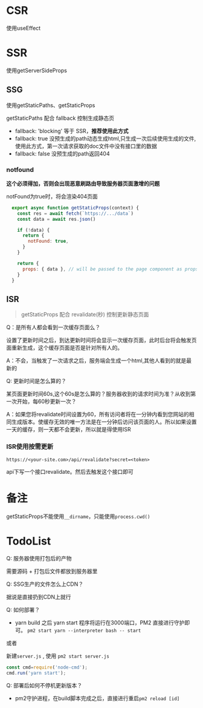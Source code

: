 # CSR 

使用useEffect

# SSR

使用getServerSideProps   


## SSG

使用getStaticPaths、getStaticProps

getStaticPaths 配合 fallback 控制生成静态页

* fallback: 'blocking' 等于 SSR，**推荐使用此方式**
* fallback: true 没预生成的path动态生成html,只生成一次后续使用生成的文件, 使用此方式，第一次请求获取的doc文件中没有接口里的数据
* fallback: false 没预生成的path返回404

### notfound

**这个必须得加，否则会出现恶意刷路由导致服务器页面激增的问题**

notFound为true时，将会渲染404页面

```js
  export async function getStaticProps(context) {
    const res = await fetch(`https://.../data`)
    const data = await res.json()

    if (!data) {
      return {
        notFound: true,
      }
    }

    return {
      props: { data }, // will be passed to the page component as props
    }
  }
```

## ISR

> getStaticProps 配合 revalidate(秒) 控制更新静态页面

Q：是所有人都会看到一次缓存页面么？

设置了更新时间之后，到达更新时间将会显示一次缓存页面，此时后台将会触发页面重新生成，这个缓存页面是否是针对所有人的。

A：不会，当触发了一次请求之后，服务端会生成一个html,其他人看到的就是最新的

Q: 更新时间是怎么算的？

某页面更新时间60s,这个60s是怎么算的？服务器收到的请求时间为准？从收到第一次开始，每60秒更新一次？

A：如果您将revalidate时间设置为60，所有访问者将在一分钟内看到您网站的相同生成版本。使缓存无效的唯一方法是在一分钟后访问该页面的人。所以如果设置一天的缓存，则一天都不会更新，所以就是得使用ISR

### ISR使用按需更新

`https://<your-site.com>/api/revalidate?secret=<token>`


api下写一个接口revalidate。然后去触发这个接口即可


# 备注

getStaticProps不能使用`__dirname`，只能使用`process.cwd()`

# TodoList

Q: 服务器使用打包后的产物

需要源码 + 打包后文件都放到服务器里

Q: SSG生产的文件怎么上CDN？

据说是直接扔到CDN上就行

Q: 如何部署？

* yarn build 之后 yarn start 程序将运行在3000端口，PM2 直接进行守护即可。
`pm2 start yarn --interpreter bash -- start` 

或者

新建`server.js` , 使用 `pm2 start server.js`

```js
const cmd=require('node-cmd'); 
cmd.run('yarn start');
```


Q: 部署后如何不停机更新版本？

* pm2守护进程，在build脚本完成之后，直接进行重启`pm2 reload [id]`



